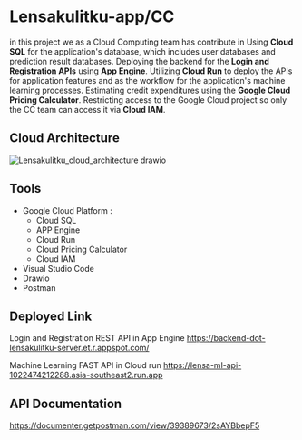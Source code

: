 # Lensakulitku-app/CC
in this project we as a Cloud Computing team has contribute in Using **Cloud SQL** for the application's database, which includes user databases and prediction result databases. Deploying the backend for the **Login and Registration APIs** using **App Engine**. Utilizing **Cloud Run** to deploy the APIs for application features and as the workflow for the application's machine learning processes. Estimating credit expenditures using the **Google Cloud Pricing Calculator**. Restricting access to the Google Cloud project so only the CC team can access it via **Cloud IAM**.

## Cloud Architecture
![Lensakulitku_cloud_architecture drawio](https://github.com/user-attachments/assets/614bae8c-793e-4f6f-bfeb-0e64451cb3f4)

## Tools
- Google Cloud Platform :
   - Cloud SQL
   - APP Engine
   - Cloud Run
   - Cloud Pricing Calculator
   - Cloud IAM
- Visual Studio Code
- Drawio
- Postman

## Deployed Link
Login and Registration REST API in App Engine
https://backend-dot-lensakulitku-server.et.r.appspot.com/

Machine Learning FAST API in Cloud run
https://lensa-ml-api-1022474212288.asia-southeast2.run.app

## API Documentation
https://documenter.getpostman.com/view/39389673/2sAYBbepF5



